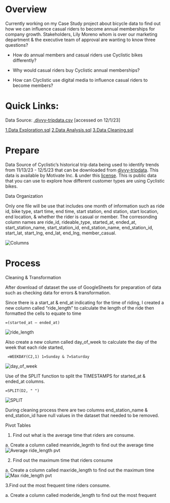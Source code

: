# Overview

Currently working on my Case Study project about bicycle data to find out how we can influence casual riders to become annual memberships for company growth. Stakeholders, Lily Moreno whom is over our marketing department & the executive team of approval are  wanting to know three questions?
- How do annual members and casual riders use Cyclistic bikes differently? 

- Why would casual riders buy Cyclistic annual memberships? 

- How can Clyclistic use digital media to influence casual riders to become members?

# Quick Links: 
Data Source: [.divvy-tripdata.csv](https://github.com/Rae12/bicycle_data-/files/13971348/default.tripdata.csv) [accessed on 12/1/23]

[1.Data Exploration.sql](https://github.com/Rae12/bicycle_data-/blob/main/Data%20Exploration.sql)
[2.Data Analysis.sql](https://github.com/Rae12/bicycle_data-/blob/main/Data%20Analysis.sql)
[3.Data Cleaning.sql](https://github.com/Rae12/bicycle_data-/blob/main/Data%20Cleaning.sql)

# Prepare 

Data Source of Cyclistic’s historical trip data being used to identify trends from 11/13/23 - 12/5/23 that can be downloaded from [divvy-tripdata](https://github.com/Rae12/bicycle_data-/files/13971348/default.tripdata.csv). This data is available by Motivate Inc. & under this [license](https://www.divvybikes.com/data-license-agreement). This is public data that you can use to explore how different customer types are using Cyclistic bikes.  

Data Organization 

Only one file will be use that includes one month of information such as ride id, bike type, start time, end time, start station, end station, start location, end location, & whether the rider is casual or member. The corresonding column names are ride_id, rideable_type, started_at, ended_at, start_station_name, start_station_id, end_station_name, end_station_id, start_lat, start_lng, end_lat, end_lng, member_casual. 

![Columns](https://github.com/Rae12/bicycle_data-/assets/43325274/5d74a3d4-8979-4916-8d27-01334935f8f2)

# Process 

Cleaning & Transformation 

After download of dataset the use of GoogleSheets for preparation of data such as checking data for errors & transformation. 

Since there is a start_at & end_at indicating for the time of riding, I created a new column called “ride_length” to calculate the length of the ride then formatted the cells to equate to time

    =(started_at – ended_at)

![ride_length](https://github.com/Rae12/bicycle_data-/assets/43325274/ed0d6143-50a5-4f7f-8849-6bed9d0abbd1)

Also create a new column called day_of_week to calculate the day of the week that each ride started, 

     =WEEKDAY(C2,1) 1=Sunday & 7=Saturday

![day_of_week](https://github.com/Rae12/bicycle_data-/assets/43325274/b79490f7-d6a0-4de8-a5ff-06611a047ac1)

Use of the SPLIT function to split the TIMESTAMPS for started_at & ended_at columns.

    =SPLIT(D2, " ")
    
![SPLIT](https://github.com/Rae12/bicycle_data-/assets/43325274/5e561963-3f3a-4a73-935e-342441dc494b)

During cleaning process there are two columns end_station_name & end_station_id have null values in the dataset that needed to be removed. 

Pivot Tables

 1. Find out what is the average time that riders are consume. 

  a. Create a column called meanride_legnth to find out the average time 
![Average ride_length pvt](https://github.com/Rae12/bicycle_data-/assets/43325274/21fc1909-63ed-441e-b21d-4bcbd9572721)


 2. Find out the maximum time that riders consume
    
   a. Create a column called maxride_length to find out the maximum time 
![Max ride_length pvt](https://github.com/Rae12/bicycle_data-/assets/43325274/94c038b9-a07a-40dc-bd82-40bf15a4d08d)

 3.Find out the most frequent time riders consume. 

   a. Create a column called moderide_length to find out the most frequent 
  


  
